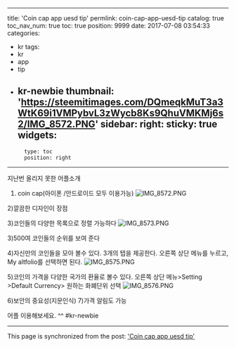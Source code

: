 
---
title: 'Coin cap app uesd tip'
permlink: coin-cap-app-uesd-tip
catalog: true
toc_nav_num: true
toc: true
position: 9999
date: 2017-07-08 03:54:33
categories:
- kr
tags:
- kr
- app
- tip
- kr-newbie
thumbnail: 'https://steemitimages.com/DQmeqkMuT3a3WtK69i1VMPybvL3zWycb8Ks9QhuVMKMj6s2/IMG_8572.PNG'
sidebar:
    right:
        sticky: true
widgets:
    -
        type: toc
        position: right
---


지난번 올리지 못한 어플소개
1) coin cap(아이폰 /안드로이드 모두 이용가능)
![IMG_8572.PNG](https://steemitimages.com/DQmeqkMuT3a3WtK69i1VMPybvL3zWycb8Ks9QhuVMKMj6s2/IMG_8572.PNG)

2)깔끔한 디자인이 장점

3)코인들의 다양한 목록으로 정렬 가능하다
![IMG_8573.PNG](https://steemitimages.com/DQmdGEDz7TnJfn342uzpkiTZ6sLwGXF9N6K7U6Kf64T5f9R/IMG_8573.PNG)

3)500여 코인들의 순위를 보여 준다

4)자신만의 코인들을 모아 볼수 있다. 3개의 텝을 제공한다. 
오른쪽 상단 메뉴를 누르고, My altfolio를 선택하면 된다.
![IMG_8575.PNG](https://steemitimages.com/DQmSyEpmiFpSJgFuM6zCAJ5wERRwyrvizBk6U6SPWfYnPHz/IMG_8575.PNG)

5)코인의 가격을 다양한 국가의 환율로 볼수 있다.
오른쪽 상단 메뉴>Setting >Default Currency> 원하는 화폐단위 선택
![IMG_8576.PNG](https://steemitimages.com/DQmNbspKDBC1E8gm63CFSnrMAekwVh9wEaiN5jqBPM1WF6x/IMG_8576.PNG)

6)보안의 중요성(지문인식) 
7)가격 알림도 가능

어플 이용해보세요. ^^
#kr-newbie

- - -

This page is synchronized from the post: ['Coin cap app uesd tip'](https://steemit.com/@kingbit/coin-cap-app-uesd-tip)
